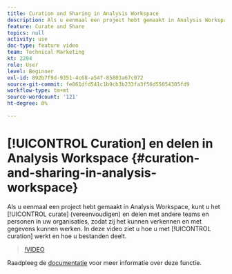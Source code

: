 ```yaml
---
title: Curation and Sharing in Analysis Workspace
description: Als u eenmaal een project hebt gemaakt in Analysis Workspace, kunt u het beheren (vereenvoudigen) en delen met andere teams en personen in uw organisaties, zodat ze het kunnen verkennen en zelf met gegevens kunnen werken. In deze video ziet u hoe u met curatie en delen werkt.
feature: Curate and Share
topics: null
activity: use
doc-type: feature video
team: Technical Marketing
kt: 2294
role: User
level: Beginner
exl-id: 892b7f9d-9351-4c68-a54f-85803a67c072
source-git-commit: fe861dfd541c1b9cb3b233fa3f56d55054305fd9
workflow-type: tm+mt
source-wordcount: '121'
ht-degree: 0%

---
```


# [!UICONTROL Curation] en delen in Analysis Workspace {#curation-and-sharing-in-analysis-workspace}

Als u eenmaal een project hebt gemaakt in Analysis Workspace, kunt u het [!UICONTROL curate] (vereenvoudigen) en delen met andere teams en personen in uw organisaties, zodat zij het kunnen verkennen en met gegevens kunnen werken. In deze video ziet u hoe u met [!UICONTROL curation] werkt en hoe u bestanden deelt.

>[!VIDEO](https://video.tv.adobe.com/v/24711/?quality=12)

Raadpleeg de [documentatie](https://experienceleague.adobe.com/docs/analytics/analyze/analysis-workspace/curate-share/curate.html?lang=en) voor meer informatie over deze functie.
